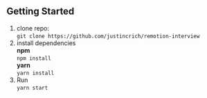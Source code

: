 ## Getting Started

1. clone repo:<br/>
    `git clone https://github.com/justincrich/remotion-interview`
2. install dependencies <br/>
  **npm**<br/>
  `npm install`<br/>
  **yarn**<br/>
  `yarn install`
3. Run <br/>
`yarn start`